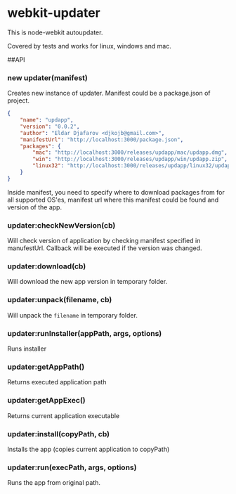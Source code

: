 webkit-updater
=======
This is node-webkit autoupdater.

Covered by tests and works for linux, windows and mac.

##API

### new updater(manifest)

Creates new instance of updater. Manifest could be a package.json of project.

```json
{
    "name": "updapp",
    "version": "0.0.2",
    "author": "Eldar Djafarov <djkojb@gmail.com>",
    "manifestUrl": "http://localhost:3000/package.json",
    "packages": {
        "mac": "http://localhost:3000/releases/updapp/mac/updapp.dmg",
        "win": "http://localhost:3000/releases/updapp/win/updapp.zip",
        "linux32": "http://localhost:3000/releases/updapp/linux32/updapp.tar.gz"
    }
}
```

Inside manifest, you need to specify where to download packages from for all supported OS'es, manifest url where this manifest could be found and version of the app.

### updater:checkNewVersion(cb)

Will check version of application by checking manifest specified in manufestUrl. Callback will be executed if the version was changed.
### updater:download(cb)

Will download the new app version in temporary folder.

### updater:unpack(filename, cb)

Will unpack the `filename` in temporary folder.

### updater:runInstaller(appPath, args, options)

Runs installer

### updater:getAppPath()

Returns executed application path

### updater:getAppExec()

Returns current application executable

### updater:install(copyPath, cb)

Installs the app (copies current application to copyPath)

### updater:run(execPath, args, options)

Runs the app from original path.

